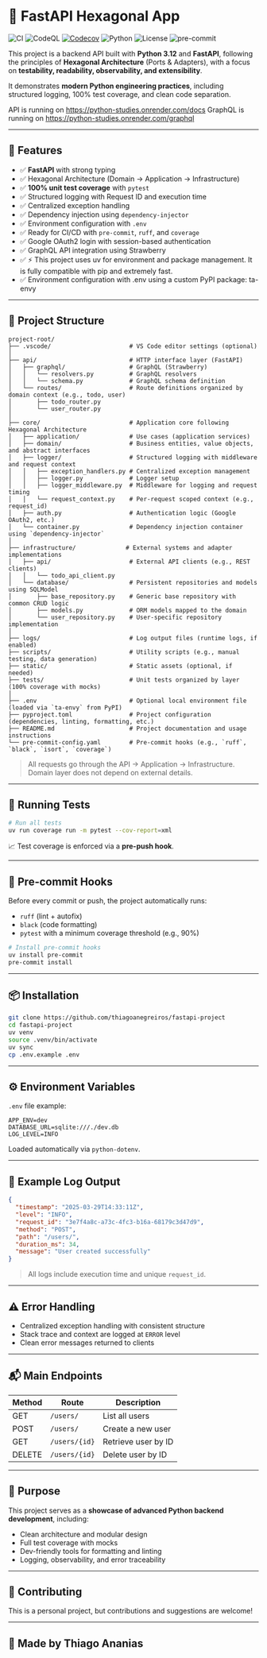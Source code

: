 # 🐍 FastAPI Hexagonal App

![CI](https://github.com/thiagoanegreiros/fastapi-project/actions/workflows/ci.yml/badge.svg)
![CodeQL](https://github.com/thiagoanegreiros/fastapi-project/actions/workflows/codeql.yml/badge.svg)
[![Codecov](https://codecov.io/gh/thiagoanegreiros/fastapi-project/branch/main/graph/badge.svg)](https://codecov.io/gh/thiagoanegreiros/fastapi-project)
![Python](https://img.shields.io/badge/python-3.12-blue.svg)
![License](https://img.shields.io/github/license/thiagoanegreiros/fastapi-project.svg)
![pre-commit](https://img.shields.io/badge/pre--commit-enabled-brightgreen.svg)

This project is a backend API built with **Python 3.12** and **FastAPI**, following the principles of **Hexagonal Architecture** (Ports & Adapters), with a focus on **testability, readability, observability, and extensibility**.

It demonstrates **modern Python engineering practices**, including structured logging, 100% test coverage, and clean code separation.

API is running on https://python-studies.onrender.com/docs
GraphQL is running on https://python-studies.onrender.com/graphql

---

## 🚀 Features 

- ✅ **FastAPI** with strong typing
- ✅ Hexagonal Architecture (Domain → Application → Infrastructure)
- ✅ **100% unit test coverage** with `pytest`
- ✅ Structured logging with Request ID and execution time
- ✅ Centralized exception handling
- ✅ Dependency injection using `dependency-injector`
- ✅ Environment configuration with `.env`
- ✅ Ready for CI/CD with `pre-commit`, `ruff`, and `coverage`
- ✅ Google OAuth2 login with session-based authentication
- ✅ GraphQL API integration using Strawberry
- ✅ ⚡ This project uses uv for environment and package management. It is fully compatible with pip and extremely fast.
- ✅ Environment configuration with .env using a custom PyPI package: ta-envy

---

## 🧱 Project Structure

```
project-root/
├── .vscode/                      # VS Code editor settings (optional)
│
├── api/                          # HTTP interface layer (FastAPI)
│   ├── graphql/                  # GraphQL (Strawberry)
│   │   └── resolvers.py          # GraphQL resolvers
│   │   └── schema.py             # GraphQL schema definition
│   └── routes/                   # Route definitions organized by domain context (e.g., todo, user)
│       ├── todo_router.py
│       └── user_router.py
│
├── core/                         # Application core following Hexagonal Architecture
│   ├── application/              # Use cases (application services)
│   ├── domain/                   # Business entities, value objects, and abstract interfaces
│   ├── logger/                   # Structured logging with middleware and request context
│   │   ├── exception_handlers.py # Centralized exception management
│   │   ├── logger.py             # Logger setup
│   │   ├── logger_middleware.py  # Middleware for logging and request timing
│   │   └── request_context.py    # Per-request scoped context (e.g., request_id)
│   ├── auth.py                   # Authentication logic (Google OAuth2, etc.)
│   └── container.py              # Dependency injection container using `dependency-injector`
│
├── infrastructure/              # External systems and adapter implementations
│   ├── api/                      # External API clients (e.g., REST clients)
│   │   └── todo_api_client.py
│   └── database/                 # Persistent repositories and models using SQLModel
│       ├── base_repository.py    # Generic base repository with common CRUD logic
│       ├── models.py             # ORM models mapped to the domain
│       └── user_repository.py    # User-specific repository implementation
│
├── logs/                         # Log output files (runtime logs, if enabled)
├── scripts/                      # Utility scripts (e.g., manual testing, data generation)
├── static/                       # Static assets (optional, if needed)
├── tests/                        # Unit tests organized by layer (100% coverage with mocks)
│
├── .env                          # Optional local environment file (loaded via `ta-envy` from PyPI)
├── pyproject.toml                # Project configuration (dependencies, linting, formatting, etc.)
├── README.md                     # Project documentation and usage instructions
└── pre-commit-config.yaml        # Pre-commit hooks (e.g., `ruff`, `black`, `isort`, `coverage`)
```

> All requests go through the API → Application → Infrastructure. Domain layer does not depend on external details.

---

## 🧪 Running Tests

```bash
# Run all tests
uv run coverage run -m pytest --cov-report=xml
```

📈 Test coverage is enforced via a **pre-push hook**.

---

## 🔐 Pre-commit Hooks

Before every commit or push, the project automatically runs:

- `ruff` (lint + autofix)
- `black` (code formatting)
- `pytest` with a minimum coverage threshold (e.g., 90%)

```bash
# Install pre-commit hooks
uv install pre-commit
pre-commit install
```

---

## 📦 Installation

```bash
git clone https://github.com/thiagoanegreiros/fastapi-project
cd fastapi-project
uv venv
source .venv/bin/activate
uv sync
cp .env.example .env
```

---

## ⚙️ Environment Variables

`.env` file example:

```env
APP_ENV=dev
DATABASE_URL=sqlite:///./dev.db
LOG_LEVEL=INFO
```

Loaded automatically via `python-dotenv`.

---

## 📄 Example Log Output

```json
{
  "timestamp": "2025-03-29T14:33:11Z",
  "level": "INFO",
  "request_id": "3e7f4a8c-a73c-4fc3-b16a-68179c3d47d9",
  "method": "POST",
  "path": "/users/",
  "duration_ms": 34,
  "message": "User created successfully"
}
```

> All logs include execution time and unique `request_id`.

---

## ⚠️ Error Handling

- Centralized exception handling with consistent structure
- Stack trace and context are logged at `ERROR` level
- Clean error messages returned to clients

---

## 📬 Main Endpoints

| Method | Route          | Description               |
|--------|----------------|---------------------------|
| GET    | `/users/`      | List all users            |
| POST   | `/users/`      | Create a new user         |
| GET    | `/users/{id}`  | Retrieve user by ID       |
| DELETE | `/users/{id}`  | Delete user by ID         |

---

## 🧠 Purpose

This project serves as a **showcase of advanced Python backend development**, including:

- Clean architecture and modular design
- Full test coverage with mocks
- Dev-friendly tools for formatting and linting
- Logging, observability, and error traceability

---

## 🤝 Contributing

This is a personal project, but contributions and suggestions are welcome!

---

## 🐍 Made by Thiago Ananias
